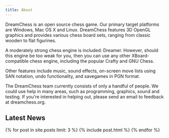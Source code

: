 ```yaml
---
title: About
---
```

DreamChess is an open source chess game. Our primary target platforms are Windows, Mac OS X and Linux. DreamChess features 3D OpenGL graphics and provides various chess board sets, ranging from classic wooden to flat figurines.

A moderately strong chess engine is included: Dreamer. However, should this engine be too weak for you, then you can use any other XBoard-compatible chess engine, including the popular Crafty and GNU Chess.

Other features include music, sound effects, on-screen move lists using SAN notation, undo functionality, and savegames in PGN format.

The DreamChess team currently consists of only a handful of people. We could use help in many areas, such as programming, graphics, sound and testing. If you're interested in helping out, please send an email to feedback at dreamchess.org.

## Latest News
{% for post in site.posts limit: 3 %}
{% include post.html %}
{% endfor %}  
